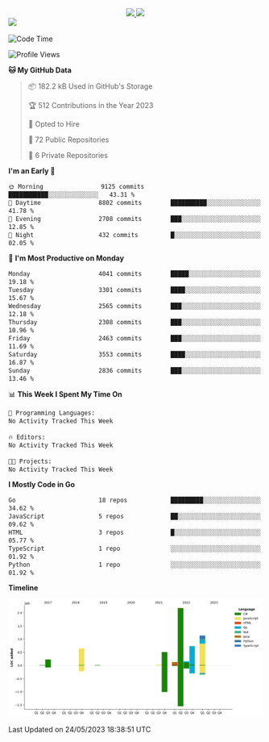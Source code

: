 <div align="center">
  <a href="https://github.com/arielsrv">
    <img height="180em" src="https://github-readme-stats.vercel.app/api?username=arielsrv&show_icons=true&theme=radical&include_all_commits=true&count_private=true"/>
    <img height="180em" src="https://github-readme-stats.vercel.app/api/top-langs/?username=arielsrv&layout=compact&langs_count=10&theme=radical"/>
 </a>
</div>

<div>
  <a href="https://www.linkedin.com/in/arielpineiro/" target="_blank">
    <img src="https://img.shields.io/badge/-LinkedIn-%230077B5?style=for-the-badge&logo=linkedin&logoColor=white" target="_blank">
  </a>
</div>

<!--START_SECTION:waka-->
![Code Time](http://img.shields.io/badge/Code%20Time-0%20secs-blue)

![Profile Views](http://img.shields.io/badge/Profile%20Views-0-blue)

**🐱 My GitHub Data** 

> 📦 182.2 kB Used in GitHub's Storage 
 > 
> 🏆 512 Contributions in the Year 2023
 > 
> 💼 Opted to Hire
 > 
> 📜 72 Public Repositories 
 > 
> 🔑 6 Private Repositories 
 > 
**I'm an Early 🐤** 

```text
🌞 Morning                9125 commits        ███████████░░░░░░░░░░░░░░   43.31 % 
🌆 Daytime                8802 commits        ██████████░░░░░░░░░░░░░░░   41.78 % 
🌃 Evening                2708 commits        ███░░░░░░░░░░░░░░░░░░░░░░   12.85 % 
🌙 Night                  432 commits         █░░░░░░░░░░░░░░░░░░░░░░░░   02.05 % 
```
📅 **I'm Most Productive on Monday** 

```text
Monday                   4041 commits        █████░░░░░░░░░░░░░░░░░░░░   19.18 % 
Tuesday                  3301 commits        ████░░░░░░░░░░░░░░░░░░░░░   15.67 % 
Wednesday                2565 commits        ███░░░░░░░░░░░░░░░░░░░░░░   12.18 % 
Thursday                 2308 commits        ███░░░░░░░░░░░░░░░░░░░░░░   10.96 % 
Friday                   2463 commits        ███░░░░░░░░░░░░░░░░░░░░░░   11.69 % 
Saturday                 3553 commits        ████░░░░░░░░░░░░░░░░░░░░░   16.87 % 
Sunday                   2836 commits        ███░░░░░░░░░░░░░░░░░░░░░░   13.46 % 
```


📊 **This Week I Spent My Time On** 

```text
💬 Programming Languages: 
No Activity Tracked This Week

🔥 Editors: 
No Activity Tracked This Week

🐱‍💻 Projects: 
No Activity Tracked This Week
```

**I Mostly Code in Go** 

```text
Go                       18 repos            █████████░░░░░░░░░░░░░░░░   34.62 % 
JavaScript               5 repos             ██░░░░░░░░░░░░░░░░░░░░░░░   09.62 % 
HTML                     3 repos             █░░░░░░░░░░░░░░░░░░░░░░░░   05.77 % 
TypeScript               1 repo              ░░░░░░░░░░░░░░░░░░░░░░░░░   01.92 % 
Python                   1 repo              ░░░░░░░░░░░░░░░░░░░░░░░░░   01.92 % 
```



**Timeline**

![Lines of Code chart](https://raw.githubusercontent.com/arielsrv/arielsrv/main/assets/bar_graph.png)


 Last Updated on 24/05/2023 18:38:51 UTC
<!--END_SECTION:waka-->
